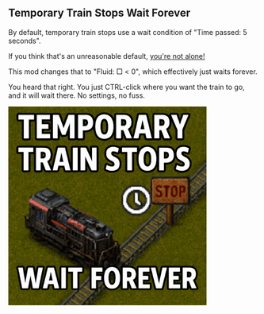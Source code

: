 ## Temporary Train Stops Wait Forever

By default, temporary train stops use a wait condition of "Time passed: 5 seconds".

If you think that's an unreasonable default, [you're not alone!](https://www.reddit.com/r/factorio/comments/19dxmx5/whats_the_reasoning_behind_the_default_temporary/)

This mod changes that to "Fluid: □ < 0", which effectively just waits forever.

You heard that right.  You just CTRL-click where you want the train to go, and it will wait there.
No settings, no fuss.

<img src="thumbnail.png" alt="Temporary Train Stops Wait Forever" width="400"/>
